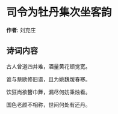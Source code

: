 # 司令为牡丹集次坐客韵

**作者**: 刘克庄

## 诗词内容

古人曾道四并难，酒量黄花顿觉宽。

谁与蔡欧修旧谱，且为姚魏煖春寒。

饮狂尚欲簪巾舞，漏尽何妨秉烛看。

国色老颜不相称，世间何处有还丹。

